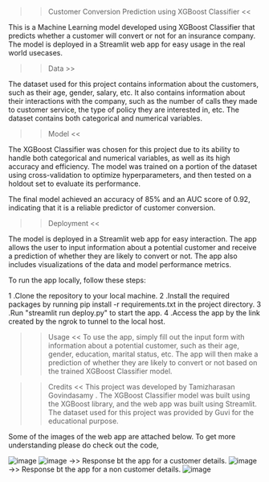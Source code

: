 >> Customer Conversion Prediction using XGBoost Classifier <<

This is a Machine Learning model developed using XGBoost Classifier that predicts whether a customer will convert or not for an insurance company. 
The model is deployed in a Streamlit web app for easy usage in the real world usecases.

>> Data >>

The dataset used for this project contains information about the customers, such as their age, gender, salary, etc. 
It also contains information about their interactions with the company, such as the number of calls they made to customer service, the type of policy they are interested 
in, etc. The dataset contains both categorical and numerical variables.

>> Model <<

The XGBoost Classifier was chosen for this project due to its ability to handle both categorical and numerical variables, as well as its high accuracy and efficiency. 
The model was trained on a portion of the dataset using cross-validation to optimize hyperparameters, and then tested on a holdout set to evaluate its performance.

The final model achieved an accuracy of 85% and an AUC score of 0.92, indicating that it is a reliable predictor of customer conversion.

>> Deployment <<

The model is deployed in a Streamlit web app for easy interaction. The app allows the user to input information about a potential customer and 
receive a prediction of whether they are likely to convert or not. The app also includes visualizations of the data and model performance metrics.

To run the app locally, follow these steps:

1 .Clone the repository to your local machine.
2 .Install the required packages by running pip install -r requirements.txt in the project directory.
3 .Run "streamlit run deploy.py" to start the app.
4 .Access the app by the link created by the ngrok to tunnel to the local host.

>> Usage <<
To use the app, simply fill out the input form with information about a potential customer, such as their age, gender, education, marital status, etc. 
The app will then make a prediction of whether they are likely to convert or not based on the trained XGBoost Classifier model. 

>> Credits <<
This project was developed by Tamizharasan Govindasamy . The XGBoost Classifier model was built using the XGBoost library, and the web app was built 
using Streamlit. The dataset used for this project was provided by Guvi for the educational purpose.


Some of the images of the web app are attached below. To get more understanding please do check out the code,

![image](https://user-images.githubusercontent.com/119114780/221541799-b497bf7d-2a70-43d1-9252-ed2790b512b1.png)
![image](https://user-images.githubusercontent.com/119114780/221541814-b6df7c4a-8e54-49af-8825-55f7e1c24867.png)
->> Response bt the app for a customer details.
![image](https://user-images.githubusercontent.com/119114780/221541832-f7f56ac2-14d2-4796-bb15-60f57bdf8ae8.png)
->> Response bt the app for a non customer details.
![image](https://user-images.githubusercontent.com/119114780/221541846-4acc5a4e-61a5-4b63-9e22-00c9eb0387e0.png)


